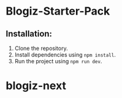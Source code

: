 # Blogiz-Starter-Pack

## Installation:

1. Clone the repository.
2. Install dependencies using `npm install`.
3. Run the project using `npm run dev`.
# blogiz-next
